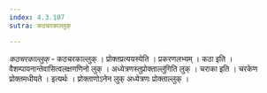 ```yaml
---
index: 4.3.107
sutra: कठचरकाल्लुक्

---
```

_कठचरकाल्लुक्_ - कठचरकाल्लुक् । प्रोक्तप्रत्ययस्येति । प्रकरणलभ्यम् । कठा इति । वैशम्पायनान्तेवासित्वलक्षणणिनो लुक् । अध्येत्रणस्तुप्रोक्ताल्लु॑गिति लुक् । चराका इति । चरकेण प्रोक्तमधीयते । इत्यर्थः । प्रोक्ताणोऽनेन लुक् अध्येत्रणः प्रोक्ताल्लुक् ।